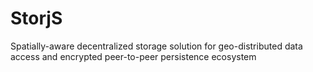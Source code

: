 # StorjS
Spatially-aware decentralized storage solution for geo-distributed data access and encrypted peer-to-peer persistence ecosystem
